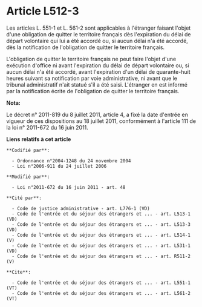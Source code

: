 # Article L512-3

Les articles L. 551-1 et L. 561-2 sont applicables à l'étranger faisant l'objet d'une obligation de quitter le territoire
français dès l'expiration du délai de départ volontaire qui lui a été accordé ou, si aucun délai n'a été accordé, dès la
notification de l'obligation de quitter le territoire français. 

L'obligation de quitter le territoire français ne peut faire l'objet d'une exécution d'office ni avant l'expiration du délai
de départ volontaire ou, si aucun délai n'a été accordé, avant l'expiration d'un délai de quarante-huit heures suivant sa
notification par voie administrative, ni avant que le tribunal administratif n'ait statué s'il a été saisi. L'étranger en est
informé par la notification écrite de l'obligation de quitter le territoire français.

**Nota:**

Le décret n° 2011-819 du 8 juillet 2011, article 4, a fixé la date d'entrée en vigueur de ces dispositions au 18 juillet
2011, conformément à l'article 111 de la loi n° 2011-672 du 16 juin 2011.

**Liens relatifs à cet article**

	**Codifié par**:

	  - Ordonnance n°2004-1248 du 24 novembre 2004
	  - Loi n°2006-911 du 24 juillet 2006

	**Modifié par**:

	  - Loi n°2011-672 du 16 juin 2011 - art. 48

	**Cité par**:

	  - Code de justice administrative - art. L776-1 (VD)
	  - Code de l'entrée et du séjour des étrangers et ... - art. L513-1 (VD)
	  - Code de l'entrée et du séjour des étrangers et ... - art. L513-3 (VD)
	  - Code de l'entrée et du séjour des étrangers et ... - art. L514-1 (V)
	  - Code de l'entrée et du séjour des étrangers et ... - art. L531-1 (VD)
	  - Code de l'entrée et du séjour des étrangers et ... - art. R511-2 (V)

	**Cite**:

	  - Code de l'entrée et du séjour des étrangers et ... - art. L551-1 (VT)
	  - Code de l'entrée et du séjour des étrangers et ... - art. L561-2 (VT)
